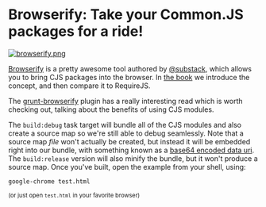 # Browserify: Take your Common.JS packages for a ride!

[![browserify.png][1]][2]

[Browserify][2] is a pretty awesome tool authored by [@substack][3], which allows you to bring CJS packages into the browser. In [the book][4] we introduce the concept, and then compare it to RequireJS.

The [grunt-browserify][5] plugin has a really interesting read which is worth checking out, talking about the benefits of using CJS modules.

The `build:debug` task target will bundle all of the CJS modules and also create a source map so we're still able to debug seamlessly. Note that a source map _file_ won't actually be created, but instead it will be embedded right into our bundle, with something known as a [base64 encoded data uri][6]. The `build:release` version will also minify the bundle, but it won't produce a source map. Once you've built, open the example from your shell, using:

```shell
google-chrome test.html
```

<sub>(or just open `test.html` in your favorite browser)</sub>

  [1]: http://substack.net/images/browserify_logo.png
  [2]: https://github.com/substack/node-browserify
  [3]: https://github.com/substack
  [4]: http://bevacqua.io/buildfirst "JavaScript Application Design"
  [5]: https://github.com/jmreidy/grunt-browserify
  [6]: https://developer.mozilla.org/en/docs/data_URIs "Data URI explained in MDN"
